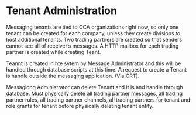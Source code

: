 # Tenant Administration
Messaging tenants are tied to CCA organizations right now, so only one tenant can be created for each company, unless they create divisions to host additional tenants. Two trading partners are created so that senders cannot see all of receiver’s messages. A HTTP mailbox for each trading partner is created while creating Teant.

Teannt is created in hte sytem by Message Administrator and this will be handled through database scripts at this time. A request to create a Tenant is handle outside the messaging application. (Via CRT).

Messagiong Administrator can delete Tenant and it is and handle through database. Must physically delete all trading partner messages, all trading partner rules, all trading partner channels, all trading partners for tenant and role grants for tenant before physically deleting tenant entity.

